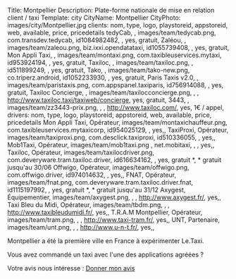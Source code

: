 Title: Montpellier
Description: Plate-forme nationale de mise en relation client / taxi
Template: city
CityName: Montpellier
CityPhoto: images/city/Montpellier.jpg
clients: nom, type, logo, playstoreid, appstoreid, web, available, price, pricedetails
    tedyCab, , images/team/tedycab.png, com.transdev.tedycab, id1084982482, , yes, gratuit,
    Zaléou, , images/team/zaleou.png, biz.ixxi.opendatataxi, id1055739408, , yes, gratuit,
    Mon Appli Taxi, , images/team/montaxi.png, com.taxibleuservices.mytaxi, id953924194, , yes, gratuit,
    Taxiloc, , images/team/taxiloc.png, , id511899249, , yes, gratuit,
    Tako, , images/team/tako-new.png, co.triperz.android, id1052233930, , yes, gratuit,
    Paris Taxis v2.0, , images/team/paristaxis.png, com.appspanel.taxiparis, id756914088, , yes, gratuit,
    Taxiloc Concierge, , images/team/taxilocconcierge.png, , , http://www.taxiloc.taxi/taxiweb/concierge, yes, gratuit,
    3443, , images/team/zz3443-prix.png, , , http://www.taxiloc.com/, yes, 1€ / appel,
drivers: nom, type, logo, playstoreid, appstoreid, web, available, price, pricedetails
    Mon Appli Taxi, Opérateur, images/team/montaxichauffeur.png, com.taxibleuservices.mytaxicorp, id954025129, , yes,,
    TaxiProxi, Opérateur, images/team/taxiproxi.png, com.desclick.taxiproxi, id510336055, , yes,,
    Mob1Taxi, Opérateur, images/team/mob1taxi.png , net.mobitaxi, , , yes,,
    Taxiloc, Opérateur, images/team/taxilocdriver.png, com.deveryware.tram.taxiloc.driver, id616634162, , yes, gratuit *, * gratuit jusqu'au 30/06
    Offwigo, Opérateur, images/team/offwigo.png, com.offwigo.driver, id974014632, , yes,,
    FNAT, Opérateur, images/team/fnat.png, com.deveryware.tram.taxiloc.driver.fnat, id1115197992, , yes, gratuit *, * gratuit jusqu'au 31/12
    Axygest, Équipementier, images/team/axygest.png, , , http://www.axygest.fr/, yes,,
    Taxi Bleu du Midi, Opérateur, images/team/tbdm.png, , , http://www.taxibleudumidi.fr/, yes,,
    T.R.A.M Montpellier, Opérateur, images/team/tram.png, , , http://www.taxi-tram.fr/, yes,,
    UNT, Partenaire, images/team/unt.png, , , http://www.u-n-t.fr/, yes,,

Montpellier a été la première ville en France à expérimenter Le.Taxi.

Vous avez commandé un taxi avec l'une des applications agréées ?

Votre avis nous intéresse : <a href="https://docs.google.com/forms/d/19ZuQSpQ5vcIq4DQdo-Fohlg25N_7io-9cpoXGFPAmzM/viewform" class="button">
<span><i class="fa fa-thumbs-up"></i></span>Donner mon avis</a>

